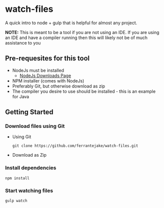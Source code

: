 # watch-files 

A quick intro to node + gulp that is helpful for almost any project.

**NOTE:** This is meant to be a tool if you are not using an IDE. 
If you are using an IDE and have a compiler running then this will likely
not be of much assistance to you

## Pre-requesites for this tool
- NodeJs must be installed
    - [NodeJs Downloads Page](https://nodejs.org/en/download/)
- NPM installer (comes with NodeJs)
- Preferably Git, but otherwise download as zip
- The compiler you desire to use should be installed - this is an example for Java


## Getting Started
### Download files using Git
- Using Git
    
    `git clone https://github.com/ferrantejake/watch-files.git`

- Download as Zip

### Install dependencies
`npm install`

### Start watching files
`gulp watch`